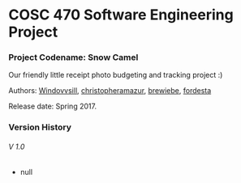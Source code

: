 # COSC 470 Software Engineering Project
### Project Codename: Snow Camel
Our friendly little receipt photo budgeting and tracking project :)

Authors: [Windovvsill](http://github.com/Windovvsill), [christopheramazur](http://github.com/christopheramazur), [brewiebe](http://github.com/brewiebe), [fordesta](http://github.com/fordesta)

Release date: Spring 2017.
### Version History
###### V 1.0
* null
